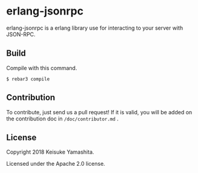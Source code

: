 # erlang-jsonrpc

erlang-jsonrpc is a erlang library use for interacting to your server with JSON-RPC.

## Build 
Compile with this command.

```
$ rebar3 compile
```

## Contribution
To contribute, just send us a pull request!
If it is valid, you will be added on the contribution doc in `/doc/contributor.md` .

## License
Copyright 2018 Keisuke Yamashita.

Licensed under the Apache 2.0 license.
